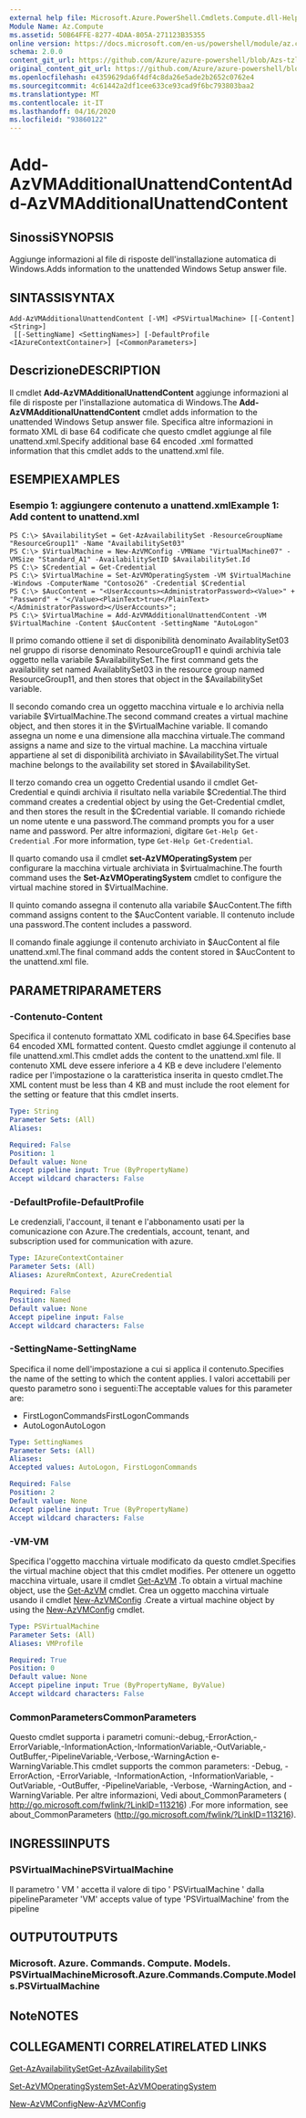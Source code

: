 ```yaml
---
external help file: Microsoft.Azure.PowerShell.Cmdlets.Compute.dll-Help-Help.xml
Module Name: Az.Compute
ms.assetid: 50B64FFE-8277-4DAA-805A-271123B35355
online version: https://docs.microsoft.com/en-us/powershell/module/az.compute/add-azvmadditionalunattendcontent
schema: 2.0.0
content_git_url: https://github.com/Azure/azure-powershell/blob/Azs-tzl/src/Compute/Compute/help/Add-AzVMAdditionalUnattendContent.md
original_content_git_url: https://github.com/Azure/azure-powershell/blob/Azs-tzl/src/Compute/Compute/help/Add-AzVMAdditionalUnattendContent.md
ms.openlocfilehash: e4359629da6f4df4c8da26e5ade2b2652c0762e4
ms.sourcegitcommit: 4c61442a2df1cee633ce93cad9f6bc793803baa2
ms.translationtype: MT
ms.contentlocale: it-IT
ms.lasthandoff: 04/16/2020
ms.locfileid: "93860122"
---
```

# <span data-ttu-id="bdd29-101">Add-AzVMAdditionalUnattendContent</span><span class="sxs-lookup"><span data-stu-id="bdd29-101">Add-AzVMAdditionalUnattendContent</span></span>

## <span data-ttu-id="bdd29-102">Sinossi</span><span class="sxs-lookup"><span data-stu-id="bdd29-102">SYNOPSIS</span></span>
<span data-ttu-id="bdd29-103">Aggiunge informazioni al file di risposte dell'installazione automatica di Windows.</span><span class="sxs-lookup"><span data-stu-id="bdd29-103">Adds information to the unattended Windows Setup answer file.</span></span>

## <span data-ttu-id="bdd29-104">SINTASSI</span><span class="sxs-lookup"><span data-stu-id="bdd29-104">SYNTAX</span></span>

```
Add-AzVMAdditionalUnattendContent [-VM] <PSVirtualMachine> [[-Content] <String>]
 [[-SettingName] <SettingNames>] [-DefaultProfile <IAzureContextContainer>] [<CommonParameters>]
```

## <span data-ttu-id="bdd29-105">Descrizione</span><span class="sxs-lookup"><span data-stu-id="bdd29-105">DESCRIPTION</span></span>
<span data-ttu-id="bdd29-106">Il cmdlet **Add-AzVMAdditionalUnattendContent** aggiunge informazioni al file di risposte per l'installazione automatica di Windows.</span><span class="sxs-lookup"><span data-stu-id="bdd29-106">The **Add-AzVMAdditionalUnattendContent** cmdlet adds information to the unattended Windows Setup answer file.</span></span>
<span data-ttu-id="bdd29-107">Specifica altre informazioni in formato XML di base 64 codificate che questo cmdlet aggiunge al file unattend.xml.</span><span class="sxs-lookup"><span data-stu-id="bdd29-107">Specify additional base 64 encoded .xml formatted information that this cmdlet adds to the unattend.xml file.</span></span>

## <span data-ttu-id="bdd29-108">ESEMPI</span><span class="sxs-lookup"><span data-stu-id="bdd29-108">EXAMPLES</span></span>

### <span data-ttu-id="bdd29-109">Esempio 1: aggiungere contenuto a unattend.xml</span><span class="sxs-lookup"><span data-stu-id="bdd29-109">Example 1: Add content to unattend.xml</span></span>
```
PS C:\> $AvailabilitySet = Get-AzAvailabilitySet -ResourceGroupName "ResourceGroup11" -Name "AvailabilitySet03"
PS C:\> $VirtualMachine = New-AzVMConfig -VMName "VirtualMachine07" -VMSize "Standard_A1" -AvailabilitySetID $AvailabilitySet.Id 
PS C:\> $Credential = Get-Credential
PS C:\> $VirtualMachine = Set-AzVMOperatingSystem -VM $VirtualMachine  -Windows -ComputerName "Contoso26" -Credential $Credential
PS C:\> $AucContent = "<UserAccounts><AdministratorPassword><Value>" + "Password" + "</Value><PlainText>true</PlainText></AdministratorPassword></UserAccounts>";
PS C:\> $VirtualMachine = Add-AzVMAdditionalUnattendContent -VM $VirtualMachine -Content $AucContent -SettingName "AutoLogon"
```

<span data-ttu-id="bdd29-110">Il primo comando ottiene il set di disponibilità denominato AvailablitySet03 nel gruppo di risorse denominato ResourceGroup11 e quindi archivia tale oggetto nella variabile $AvailabilitySet.</span><span class="sxs-lookup"><span data-stu-id="bdd29-110">The first command gets the availability set named AvailablitySet03 in the resource group named ResourceGroup11, and then stores that object in the $AvailabilitySet variable.</span></span>

<span data-ttu-id="bdd29-111">Il secondo comando crea un oggetto macchina virtuale e lo archivia nella variabile $VirtualMachine.</span><span class="sxs-lookup"><span data-stu-id="bdd29-111">The second command creates a virtual machine object, and then stores it in the $VirtualMachine variable.</span></span>
<span data-ttu-id="bdd29-112">Il comando assegna un nome e una dimensione alla macchina virtuale.</span><span class="sxs-lookup"><span data-stu-id="bdd29-112">The command assigns a name and size to the virtual machine.</span></span>
<span data-ttu-id="bdd29-113">La macchina virtuale appartiene al set di disponibilità archiviato in $AvailabilitySet.</span><span class="sxs-lookup"><span data-stu-id="bdd29-113">The virtual machine belongs to the availability set stored in $AvailabilitySet.</span></span>

<span data-ttu-id="bdd29-114">Il terzo comando crea un oggetto Credential usando il cmdlet Get-Credential e quindi archivia il risultato nella variabile $Credential.</span><span class="sxs-lookup"><span data-stu-id="bdd29-114">The third command creates a credential object by using the Get-Credential cmdlet, and then stores the result in the $Credential variable.</span></span>
<span data-ttu-id="bdd29-115">Il comando richiede un nome utente e una password.</span><span class="sxs-lookup"><span data-stu-id="bdd29-115">The command prompts you for a user name and password.</span></span>
<span data-ttu-id="bdd29-116">Per altre informazioni, digitare `Get-Help Get-Credential` .</span><span class="sxs-lookup"><span data-stu-id="bdd29-116">For more information, type `Get-Help Get-Credential`.</span></span>

<span data-ttu-id="bdd29-117">Il quarto comando usa il cmdlet **set-AzVMOperatingSystem** per configurare la macchina virtuale archiviata in $virtualmachine.</span><span class="sxs-lookup"><span data-stu-id="bdd29-117">The fourth command uses the **Set-AzVMOperatingSystem** cmdlet to configure the virtual machine stored in $VirtualMachine.</span></span>

<span data-ttu-id="bdd29-118">Il quinto comando assegna il contenuto alla variabile $AucContent.</span><span class="sxs-lookup"><span data-stu-id="bdd29-118">The fifth command assigns content to the $AucContent variable.</span></span>
<span data-ttu-id="bdd29-119">Il contenuto include una password.</span><span class="sxs-lookup"><span data-stu-id="bdd29-119">The content includes a password.</span></span>

<span data-ttu-id="bdd29-120">Il comando finale aggiunge il contenuto archiviato in $AucContent al file unattend.xml.</span><span class="sxs-lookup"><span data-stu-id="bdd29-120">The final command adds the content stored in $AucContent to the unattend.xml file.</span></span>

## <span data-ttu-id="bdd29-121">PARAMETRI</span><span class="sxs-lookup"><span data-stu-id="bdd29-121">PARAMETERS</span></span>

### <span data-ttu-id="bdd29-122">-Contenuto</span><span class="sxs-lookup"><span data-stu-id="bdd29-122">-Content</span></span>
<span data-ttu-id="bdd29-123">Specifica il contenuto formattato XML codificato in base 64.</span><span class="sxs-lookup"><span data-stu-id="bdd29-123">Specifies base 64 encoded XML formatted content.</span></span>
<span data-ttu-id="bdd29-124">Questo cmdlet aggiunge il contenuto al file unattend.xml.</span><span class="sxs-lookup"><span data-stu-id="bdd29-124">This cmdlet adds the content to the unattend.xml file.</span></span>
<span data-ttu-id="bdd29-125">Il contenuto XML deve essere inferiore a 4 KB e deve includere l'elemento radice per l'impostazione o la caratteristica inserita in questo cmdlet.</span><span class="sxs-lookup"><span data-stu-id="bdd29-125">The XML content must be less than 4 KB and must include the root element for the setting or feature that this cmdlet inserts.</span></span>

```yaml
Type: String
Parameter Sets: (All)
Aliases: 

Required: False
Position: 1
Default value: None
Accept pipeline input: True (ByPropertyName)
Accept wildcard characters: False
```

### <span data-ttu-id="bdd29-126">-DefaultProfile</span><span class="sxs-lookup"><span data-stu-id="bdd29-126">-DefaultProfile</span></span>
<span data-ttu-id="bdd29-127">Le credenziali, l'account, il tenant e l'abbonamento usati per la comunicazione con Azure.</span><span class="sxs-lookup"><span data-stu-id="bdd29-127">The credentials, account, tenant, and subscription used for communication with azure.</span></span>

```yaml
Type: IAzureContextContainer
Parameter Sets: (All)
Aliases: AzureRmContext, AzureCredential

Required: False
Position: Named
Default value: None
Accept pipeline input: False
Accept wildcard characters: False
```

### <span data-ttu-id="bdd29-128">-SettingName</span><span class="sxs-lookup"><span data-stu-id="bdd29-128">-SettingName</span></span>
<span data-ttu-id="bdd29-129">Specifica il nome dell'impostazione a cui si applica il contenuto.</span><span class="sxs-lookup"><span data-stu-id="bdd29-129">Specifies the name of the setting to which the content applies.</span></span>
<span data-ttu-id="bdd29-130">I valori accettabili per questo parametro sono i seguenti:</span><span class="sxs-lookup"><span data-stu-id="bdd29-130">The acceptable values for this parameter are:</span></span>

- <span data-ttu-id="bdd29-131">FirstLogonCommands</span><span class="sxs-lookup"><span data-stu-id="bdd29-131">FirstLogonCommands</span></span>
- <span data-ttu-id="bdd29-132">AutoLogon</span><span class="sxs-lookup"><span data-stu-id="bdd29-132">AutoLogon</span></span>

```yaml
Type: SettingNames
Parameter Sets: (All)
Aliases: 
Accepted values: AutoLogon, FirstLogonCommands

Required: False
Position: 2
Default value: None
Accept pipeline input: True (ByPropertyName)
Accept wildcard characters: False
```

### <span data-ttu-id="bdd29-133">-VM</span><span class="sxs-lookup"><span data-stu-id="bdd29-133">-VM</span></span>
<span data-ttu-id="bdd29-134">Specifica l'oggetto macchina virtuale modificato da questo cmdlet.</span><span class="sxs-lookup"><span data-stu-id="bdd29-134">Specifies the virtual machine object that this cmdlet modifies.</span></span>
<span data-ttu-id="bdd29-135">Per ottenere un oggetto macchina virtuale, usare il cmdlet [Get-AzVM](./Get-AzVM.md) .</span><span class="sxs-lookup"><span data-stu-id="bdd29-135">To obtain a virtual machine object, use the [Get-AzVM](./Get-AzVM.md) cmdlet.</span></span>
<span data-ttu-id="bdd29-136">Crea un oggetto macchina virtuale usando il cmdlet [New-AzVMConfig](./New-AzVMConfig.md) .</span><span class="sxs-lookup"><span data-stu-id="bdd29-136">Create a virtual machine object by using the [New-AzVMConfig](./New-AzVMConfig.md) cmdlet.</span></span>

```yaml
Type: PSVirtualMachine
Parameter Sets: (All)
Aliases: VMProfile

Required: True
Position: 0
Default value: None
Accept pipeline input: True (ByPropertyName, ByValue)
Accept wildcard characters: False
```

### <span data-ttu-id="bdd29-137">CommonParameters</span><span class="sxs-lookup"><span data-stu-id="bdd29-137">CommonParameters</span></span>
<span data-ttu-id="bdd29-138">Questo cmdlet supporta i parametri comuni:-debug,-ErrorAction,-ErrorVariable,-InformationAction,-InformationVariable,-OutVariable,-OutBuffer,-PipelineVariable,-Verbose,-WarningAction e-WarningVariable.</span><span class="sxs-lookup"><span data-stu-id="bdd29-138">This cmdlet supports the common parameters: -Debug, -ErrorAction, -ErrorVariable, -InformationAction, -InformationVariable, -OutVariable, -OutBuffer, -PipelineVariable, -Verbose, -WarningAction, and -WarningVariable.</span></span> <span data-ttu-id="bdd29-139">Per altre informazioni, Vedi about_CommonParameters ( http://go.microsoft.com/fwlink/?LinkID=113216) .</span><span class="sxs-lookup"><span data-stu-id="bdd29-139">For more information, see about_CommonParameters (http://go.microsoft.com/fwlink/?LinkID=113216).</span></span>

## <span data-ttu-id="bdd29-140">INGRESSI</span><span class="sxs-lookup"><span data-stu-id="bdd29-140">INPUTS</span></span>

### <span data-ttu-id="bdd29-141">PSVirtualMachine</span><span class="sxs-lookup"><span data-stu-id="bdd29-141">PSVirtualMachine</span></span>
<span data-ttu-id="bdd29-142">Il parametro ' VM ' accetta il valore di tipo ' PSVirtualMachine ' dalla pipeline</span><span class="sxs-lookup"><span data-stu-id="bdd29-142">Parameter 'VM' accepts value of type 'PSVirtualMachine' from the pipeline</span></span>

## <span data-ttu-id="bdd29-143">OUTPUT</span><span class="sxs-lookup"><span data-stu-id="bdd29-143">OUTPUTS</span></span>

### <span data-ttu-id="bdd29-144">Microsoft. Azure. Commands. Compute. Models. PSVirtualMachine</span><span class="sxs-lookup"><span data-stu-id="bdd29-144">Microsoft.Azure.Commands.Compute.Models.PSVirtualMachine</span></span>

## <span data-ttu-id="bdd29-145">Note</span><span class="sxs-lookup"><span data-stu-id="bdd29-145">NOTES</span></span>

## <span data-ttu-id="bdd29-146">COLLEGAMENTI CORRELATI</span><span class="sxs-lookup"><span data-stu-id="bdd29-146">RELATED LINKS</span></span>

[<span data-ttu-id="bdd29-147">Get-AzAvailabilitySet</span><span class="sxs-lookup"><span data-stu-id="bdd29-147">Get-AzAvailabilitySet</span></span>](./Get-AzAvailabilitySet.md)

[<span data-ttu-id="bdd29-148">Set-AzVMOperatingSystem</span><span class="sxs-lookup"><span data-stu-id="bdd29-148">Set-AzVMOperatingSystem</span></span>](./Set-AzVMOperatingSystem.md)

[<span data-ttu-id="bdd29-149">New-AzVMConfig</span><span class="sxs-lookup"><span data-stu-id="bdd29-149">New-AzVMConfig</span></span>](./New-AzVMConfig.md)
